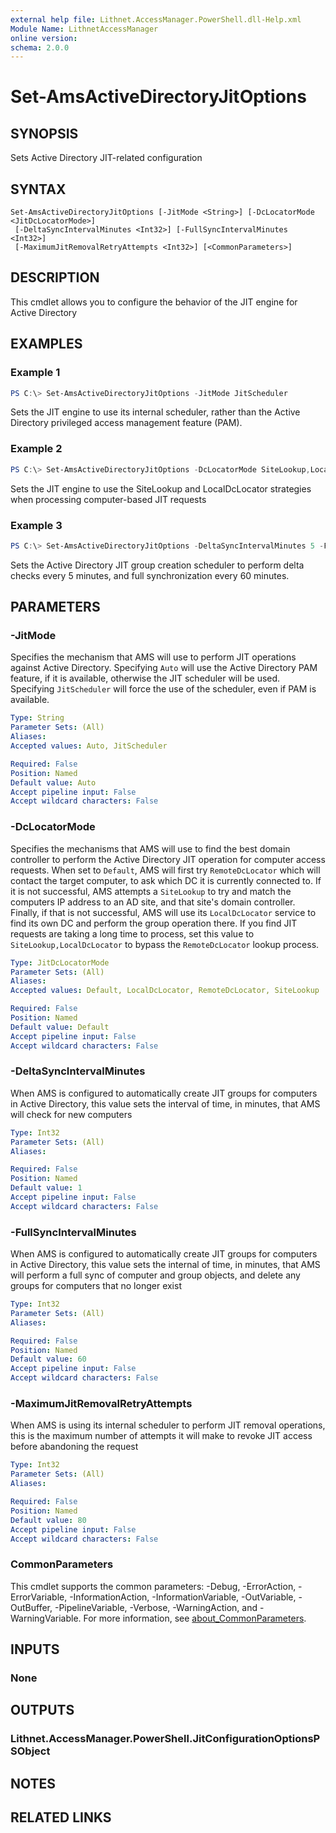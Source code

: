 ```yaml
---
external help file: Lithnet.AccessManager.PowerShell.dll-Help.xml
Module Name: LithnetAccessManager
online version:
schema: 2.0.0
---
```


# Set-AmsActiveDirectoryJitOptions

## SYNOPSIS
Sets Active Directory JIT-related configuration

## SYNTAX

```
Set-AmsActiveDirectoryJitOptions [-JitMode <String>] [-DcLocatorMode <JitDcLocatorMode>]
 [-DeltaSyncIntervalMinutes <Int32>] [-FullSyncIntervalMinutes <Int32>]
 [-MaximumJitRemovalRetryAttempts <Int32>] [<CommonParameters>]
```

## DESCRIPTION
This cmdlet allows you to configure the behavior of the JIT engine for Active Directory

## EXAMPLES

### Example 1
```powershell
PS C:\> Set-AmsActiveDirectoryJitOptions -JitMode JitScheduler
```

Sets the JIT engine to use its internal scheduler, rather than the Active Directory privileged access management feature (PAM). 

### Example 2
```powershell
PS C:\> Set-AmsActiveDirectoryJitOptions -DcLocatorMode SiteLookup,LocalDcLocator
```

Sets the JIT engine to use the SiteLookup and LocalDcLocator strategies when processing computer-based JIT requests


### Example 3
```powershell
PS C:\> Set-AmsActiveDirectoryJitOptions -DeltaSyncIntervalMinutes 5 -FullSyncIntervalMinutes 60
```

Sets the Active Directory JIT group creation scheduler to perform delta checks every 5 minutes, and full synchronization every 60 minutes.


## PARAMETERS

### -JitMode
Specifies the mechanism that AMS will use to perform JIT operations against Active Directory. Specifying `Auto` will use the Active Directory PAM feature, if it is available, otherwise the JIT scheduler will be used. Specifying `JitScheduler` will force the use of the scheduler, even if PAM is available.

```yaml
Type: String
Parameter Sets: (All)
Aliases:
Accepted values: Auto, JitScheduler

Required: False
Position: Named
Default value: Auto
Accept pipeline input: False
Accept wildcard characters: False
```

### -DcLocatorMode
Specifies the mechanisms that AMS will use to find the best domain controller to perform the Active Directory JIT operation for computer access requests. When set to `Default`, AMS will first try `RemoteDcLocator` which will contact the target computer, to ask which DC it is currently connected to. If it is not successful, AMS attempts a `SiteLookup` to try and match the computers IP address to an AD site, and that site's domain controller. Finally, if that is not successful, AMS will use its `LocalDcLocator` service to find its own DC and perform the group operation there. If you find JIT requests are taking a long time to process, set this value to `SiteLookup,LocalDcLocator` to bypass the `RemoteDcLocator` lookup process.

```yaml
Type: JitDcLocatorMode
Parameter Sets: (All)
Aliases:
Accepted values: Default, LocalDcLocator, RemoteDcLocator, SiteLookup

Required: False
Position: Named
Default value: Default
Accept pipeline input: False
Accept wildcard characters: False
```

### -DeltaSyncIntervalMinutes
When AMS is configured to automatically create JIT groups for computers in Active Directory, this value sets the interval of time, in minutes, that AMS will check for new computers

```yaml
Type: Int32
Parameter Sets: (All)
Aliases:

Required: False
Position: Named
Default value: 1
Accept pipeline input: False
Accept wildcard characters: False
```

### -FullSyncIntervalMinutes
When AMS is configured to automatically create JIT groups for computers in Active Directory, this value sets the internal of time, in minutes, that AMS will perform a full sync of computer and group objects, and delete any groups for computers that no longer exist

```yaml
Type: Int32
Parameter Sets: (All)
Aliases:

Required: False
Position: Named
Default value: 60
Accept pipeline input: False
Accept wildcard characters: False
```

### -MaximumJitRemovalRetryAttempts
When AMS is using its internal scheduler to perform JIT removal operations, this is the maximum number of attempts it will make to revoke JIT access before abandoning the request

```yaml
Type: Int32
Parameter Sets: (All)
Aliases:

Required: False
Position: Named
Default value: 80
Accept pipeline input: False
Accept wildcard characters: False
```

### CommonParameters
This cmdlet supports the common parameters: -Debug, -ErrorAction, -ErrorVariable, -InformationAction, -InformationVariable, -OutVariable, -OutBuffer, -PipelineVariable, -Verbose, -WarningAction, and -WarningVariable. For more information, see [about_CommonParameters](http://go.microsoft.com/fwlink/?LinkID=113216).

## INPUTS

### None

## OUTPUTS

### Lithnet.AccessManager.PowerShell.JitConfigurationOptionsPSObject

## NOTES

## RELATED LINKS
